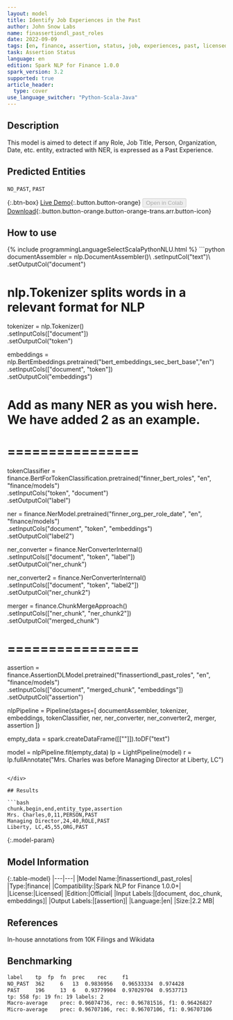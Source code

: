 ```yaml
---
layout: model
title: Identify Job Experiences in the Past
author: John Snow Labs
name: finassertiondl_past_roles
date: 2022-09-09
tags: [en, finance, assertion, status, job, experiences, past, licensed]
task: Assertion Status
language: en
edition: Spark NLP for Finance 1.0.0
spark_version: 3.2
supported: true
article_header:
  type: cover
use_language_switcher: "Python-Scala-Java"
---
```


## Description

This model is aimed to detect if any Role, Job Title, Person, Organization, Date, etc. entity, extracted with NER, is expressed as a Past Experience.

## Predicted Entities

`NO_PAST`, `PAST`

{:.btn-box}
[Live Demo](https://demo.johnsnowlabs.com/finance/ASSERTIONDL_PAST_ROLES/){:.button.button-orange}
<button class="button button-orange" disabled>Open in Colab</button>
[Download](https://s3.amazonaws.com/auxdata.johnsnowlabs.com/finance/models/finassertiondl_past_roles_en_1.0.0_3.2_1662762393161.zip){:.button.button-orange.button-orange-trans.arr.button-icon}

## How to use



<div class="tabs-box" markdown="1">
{% include programmingLanguageSelectScalaPythonNLU.html %}
```python
documentAssembler = nlp.DocumentAssembler()\
    .setInputCol("text")\
    .setOutputCol("document")

# nlp.Tokenizer splits words in a relevant format for NLP
tokenizer = nlp.Tokenizer()\
    .setInputCols(["document"])\
    .setOutputCol("token")

embeddings = nlp.BertEmbeddings.pretrained("bert_embeddings_sec_bert_base","en") \
    .setInputCols(["document", "token"]) \
    .setOutputCol("embeddings")
    
# Add as many NER as you wish here. We have added 2 as an example.
# ================
tokenClassifier = finance.BertForTokenClassification.pretrained("finner_bert_roles", "en", "finance/models")\
  .setInputCols("token", "document")\
  .setOutputCol("label")

ner = finance.NerModel.pretrained("finner_org_per_role_date", "en", "finance/models")\
  .setInputCols("document", "token", "embeddings")\
  .setOutputCol("label2")

ner_converter = finance.NerConverterInternal() \
    .setInputCols(["document", "token", "label"]) \
    .setOutputCol("ner_chunk")

ner_converter2 = finance.NerConverterInternal() \
    .setInputCols(["document", "token", "label2"]) \
    .setOutputCol("ner_chunk2")

merger =  finance.ChunkMergeApproach()\
    .setInputCols(["ner_chunk", "ner_chunk2"])\
    .setOutputCol("merged_chunk")
# ================

assertion = finance.AssertionDLModel.pretrained("finassertiondl_past_roles", "en", "finance/models")\
    .setInputCols(["document", "merged_chunk", "embeddings"]) \
    .setOutputCol("assertion")
    
nlpPipeline = Pipeline(stages=[
    documentAssembler, 
    tokenizer,
    embeddings,
    tokenClassifier,
    ner,
    ner_converter,
    ner_converter2,
    merger,
    assertion
    ])

empty_data = spark.createDataFrame([[""]]).toDF("text")

model = nlpPipeline.fit(empty_data)
lp = LightPipeline(model)
r = lp.fullAnnotate("Mrs. Charles was before Managing Director at Liberty, LC")
```

</div>

## Results

```bash
chunk,begin,end,entity_type,assertion
Mrs. Charles,0,11,PERSON,PAST
Managing Director,24,40,ROLE,PAST
Liberty, LC,45,55,ORG,PAST
```

{:.model-param}
## Model Information

{:.table-model}
|---|---|
|Model Name:|finassertiondl_past_roles|
|Type:|finance|
|Compatibility:|Spark NLP for Finance 1.0.0+|
|License:|Licensed|
|Edition:|Official|
|Input Labels:|[document, doc_chunk, embeddings]|
|Output Labels:|[assertion]|
|Language:|en|
|Size:|2.2 MB|

## References

In-house annotations from 10K Filings and Wikidata

## Benchmarking

```bash
label	 tp	 fp	 fn	 prec	 rec	 f1
NO_PAST	 362	 6	 13	 0.9836956	 0.96533334	 0.974428
PAST	 196	 13	 6	 0.93779904	 0.97029704	 0.9537713
tp: 558 fp: 19 fn: 19 labels: 2
Macro-average	 prec: 0.96074736, rec: 0.96781516, f1: 0.96426827
Micro-average	 prec: 0.96707106, rec: 0.96707106, f1: 0.96707106
```